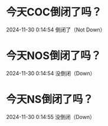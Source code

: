 # 今天COC倒闭了吗？

2024-11-30 0:14:54 倒闭了（Not Down）

# 今天NOS倒闭了吗？

2024-11-30 0:14:54 没倒闭（Down）

# 今天NS倒闭了吗？

2024-11-30 0:14:55 没倒闭（Down）

